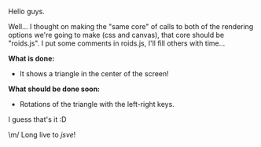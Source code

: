 Hello guys.

Well... I thought on making the "same core" of calls to both of the
rendering options we're going to make (css and canvas), that core should be
"roids.js". I put some comments in roids.js, I'll fill others with time...

**What is done:**

*  It shows a triangle in the center of the screen!

**What should be done soon:**

*    Rotations of the triangle with the left-right keys.

I guess that's it :D

\m/ Long live to *jsve*!